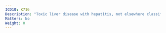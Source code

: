 ```yaml
---
ICD10: K716
Description: "Toxic liver disease with hepatitis, not elsewhere classified"
Matters: No
Weight: 0
---
```

